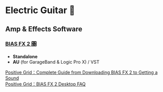 # Electric Guitar 🎸

## Amp & Effects Software

### [BIAS FX 2 🎛️](https://www.positivegrid.com.cn/download)

- **Standalone**
- **AU** (for GarageBand & Logic Pro X) / VST

[Positive Grid：Complete Guide from Downloading BIAS FX 2 to Getting a Sound](https://help.positivegrid.com/hc/en-us/articles/360025312411-Complete-Guide-from-Downloading-BIAS-FX-2-to-Getting-a-Sound)  
[Positive Grid：BIAS FX 2 Desktop FAQ](https://help.positivegrid.com/hc/en-us/articles/360024495012-BIAS-FX-2-Desktop-FAQ)